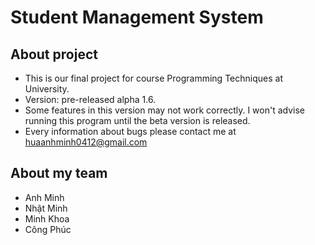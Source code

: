 # Student Management System

## About project
* This is our final project for course Programming Techniques at University.
* Version: pre-released alpha 1.6.
* Some features in this version may not work correctly. I won't advise running this program until the beta version is released.
* Every information about bugs please contact me at huaanhminh0412@gmail.com

## About my team
* Anh Minh
* Nhật Minh
* Minh Khoa
* Công Phúc
